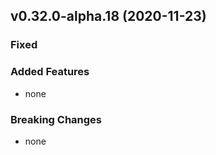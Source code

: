 ## v0.32.0-alpha.18 (2020-11-23)

### Fixed


### Added Features

- none

### Breaking Changes

- none

  